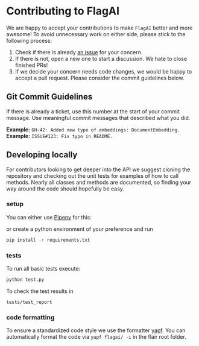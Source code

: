 # Contributing to FlagAI

We are happy to accept your contributions to make `FlagAI` better and more awesome! To avoid unnecessary work on either
side, please stick to the following process:

1. Check if there is already [an issue](https://github.com/BAAI-WuDao/Sailing/issues) for your concern.
2. If there is not, open a new one to start a discussion. We hate to close finished PRs!
3. If we decide your concern needs code changes, we would be happy to accept a pull request. Please consider the
commit guidelines below.


## Git Commit Guidelines

If there is already a ticket, use this number at the start of your commit message.
Use meaningful commit messages that described what you did.

**Example:** `GH-42: Added new type of embeddings: DocumentEmbedding.`
**Example:** `ISSUE#123: Fix typo in README.`


## Developing locally

For contributors looking to get deeper into the API we suggest cloning the repository and checking out the unit
tests for examples of how to call methods. Nearly all classes and methods are documented, so finding your way around
the code should hopefully be easy.

### setup

You can either use [Pipenv](https://pipenv.readthedocs.io/) for this:

or create a python environment of your preference and run
```bash
pip install -r requirements.txt
```

### tests



To run all basic tests execute:
```bash
python test.py
```

To check the test results in
```
tests/test_report
```

### code formatting

To ensure a standardized code style we use the formatter [yapf](https://github.com/google/yapf).
You can automatically format the code via `yapf flagai/ -i` in the flair root folder.
